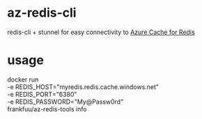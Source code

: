 # az-redis-cli

redis-cli + stunnel for easy connectivity to [Azure Cache for Redis](https://docs.microsoft.com/en-us/azure/azure-cache-for-redis/)

# usage

docker run \
    -e REDIS_HOST="myredis.redis.cache.windows.net" \
    -e REDIS_PORT="6380" \
    -e REDIS_PASSWORD="My@Passw0rd" \
    frankfuu/az-redis-tools info
